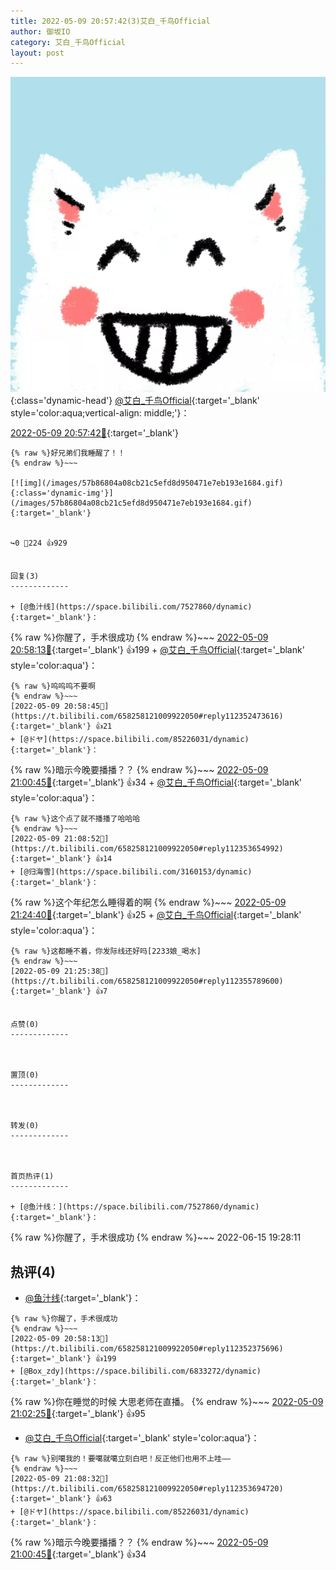 ```yaml
---
title: 2022-05-09 20:57:42(3)艾白_千鸟Official
author: 御坂IO
category: 艾白_千鸟Official
layout: post
---
```


![img](/images/9ae8b9445fd0665cc014d9080156a45271be73c6.jpg){:class='dynamic-head'}
[@艾白_千鸟Official](https://space.bilibili.com/334537711/dynamic){:target='_blank' style='color:aqua;vertical-align: middle;'}：

[2022-05-09 20:57:42🔗](https://t.bilibili.com/658258121009922050){:target='_blank'}

~~~
{% raw %}好兄弟们我睡醒了！！
{% endraw %}~~~

[![img](/images/57b86804a08cb21c5efd8d950471e7eb193e1684.gif){:class='dynamic-img'}](/images/57b86804a08cb21c5efd8d950471e7eb193e1684.gif){:target='_blank'}


↪️0 💬224 👍929


回复(3)
-------------

+ [@鱼汁线](https://space.bilibili.com/7527860/dynamic){:target='_blank'}：
~~~
{% raw %}你醒了，手术很成功
{% endraw %}~~~
[2022-05-09 20:58:13🔗](https://t.bilibili.com/658258121009922050#reply112352375696){:target='_blank'} 👍199
    + [@艾白_千鸟Official](https://space.bilibili.com/334537711/dynamic){:target='_blank' style='color:aqua'}：
~~~
{% raw %}呜呜呜不要啊
{% endraw %}~~~
[2022-05-09 20:58:45🔗](https://t.bilibili.com/658258121009922050#reply112352473616){:target='_blank'} 👍21
+ [@ドヤ](https://space.bilibili.com/85226031/dynamic){:target='_blank'}：
~~~
{% raw %}暗示今晚要播播？？
{% endraw %}~~~
[2022-05-09 21:00:45🔗](https://t.bilibili.com/658258121009922050#reply112352554560){:target='_blank'} 👍34
    + [@艾白_千鸟Official](https://space.bilibili.com/334537711/dynamic){:target='_blank' style='color:aqua'}：
~~~
{% raw %}这个点了就不播播了哈哈哈
{% endraw %}~~~
[2022-05-09 21:08:52🔗](https://t.bilibili.com/658258121009922050#reply112353654992){:target='_blank'} 👍14
+ [@归海雪](https://space.bilibili.com/3160153/dynamic){:target='_blank'}：
~~~
{% raw %}这个年纪怎么睡得着的啊
{% endraw %}~~~
[2022-05-09 21:24:40🔗](https://t.bilibili.com/658258121009922050#reply112355510992){:target='_blank'} 👍25
    + [@艾白_千鸟Official](https://space.bilibili.com/334537711/dynamic){:target='_blank' style='color:aqua'}：
~~~
{% raw %}这都睡不着，你发际线还好吗[2233娘_喝水]
{% endraw %}~~~
[2022-05-09 21:25:38🔗](https://t.bilibili.com/658258121009922050#reply112355789600){:target='_blank'} 👍7


点赞(0)
-------------



置顶(0)
-------------



转发(0)
-------------



首页热评(1)
-------------

+ [@鱼汁线：](https://space.bilibili.com/7527860/dynamic){:target='_blank'}：
~~~
{% raw %}你醒了，手术很成功
{% endraw %}~~~
2022-06-15 19:28:11


热评(4)
-------------

+ [@鱼汁线](https://space.bilibili.com/7527860/dynamic){:target='_blank'}：
~~~
{% raw %}你醒了，手术很成功
{% endraw %}~~~
[2022-05-09 20:58:13🔗](https://t.bilibili.com/658258121009922050#reply112352375696){:target='_blank'} 👍199
+ [@Box_zdy](https://space.bilibili.com/6833272/dynamic){:target='_blank'}：
~~~
{% raw %}你在睡觉的时候 大思老师在直播。
{% endraw %}~~~
[2022-05-09 21:02:25🔗](https://t.bilibili.com/658258121009922050#reply112352868352){:target='_blank'} 👍95
+ [@艾白_千鸟Official](https://space.bilibili.com/334537711/dynamic){:target='_blank' style='color:aqua'}：
~~~
{% raw %}别噶我的！要噶就噶立刻白吧！反正他们也用不上哇——
{% endraw %}~~~
[2022-05-09 21:08:32🔗](https://t.bilibili.com/658258121009922050#reply112353694720){:target='_blank'} 👍63
+ [@ドヤ](https://space.bilibili.com/85226031/dynamic){:target='_blank'}：
~~~
{% raw %}暗示今晚要播播？？
{% endraw %}~~~
[2022-05-09 21:00:45🔗](https://t.bilibili.com/658258121009922050#reply112352554560){:target='_blank'} 👍34


